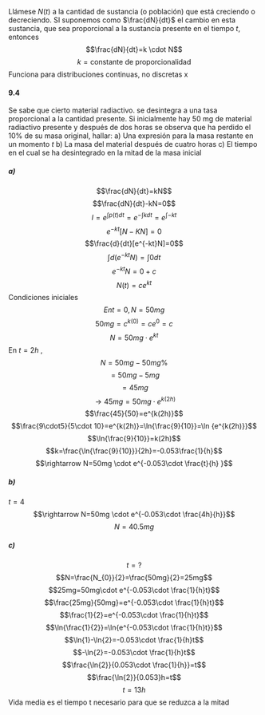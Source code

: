 Llámese $N(t)$ a la cantidad de sustancia (o población) que está creciendo o decreciendo. SI suponemos como $\frac{dN}{dt}$ el cambio en esta sustancia, que sea proporcional a la sustancia presente en el tiempo $t$, entonces 
$$\frac{dN}{dt}=k \cdot N$$
$$k= \text {constante de proporcionalidad}$$
Funciona para distribuciones continuas, no discretas x

#### 9.4
Se sabe que cierto material radiactivo. se desintegra a una tasa proporcional a la cantidad presente.
Si inicialmente hay 50 mg de material radiactivo presente y después de dos horas se observa que ha perdido el 10% de su masa original, hallar:
	a) Una expresión para la masa restante en un momento $t$
	b) La masa del material después de cuatro horas
	c) El tiempo en el cual se ha desintegrado en la mitad de la masa inicial

##### a) 
$$\frac{dN}{dt}=kN$$
$$\frac{dN}{dt}-kN=0$$
$$I=e^{\int p(t)dt}=e^{-\int k dt}=e^{\int -kt}$$
$$e^{-kt}[N-KN]=0$$
$$\frac{d}{dt}[e^{-kt}N]=0$$
$$\int d(e^{-kt}N)=\int 0dt$$
$$e^{-kt}N=0+c$$
$$N(t)=ce^{kt}$$
Condiciones iniciales
$$Ent=0, N=50mg$$
$$50mg=c^{k(0)}=ce^{0}=c$$
$$N=50mg\cdot e^{kt}$$
En $t=2h$ , $$N = 50mg-50mg\%  $$
$$=50mg-5mg$$
$$=45mg$$
$$\rightarrow 45mg=50mg\cdot e^{k(2h)}$$
$$\frac{45}{50}=e^{k(2h)}$$
$$\frac{9\cdot5}{5\cdot 10}=e^{k(2h)}=\ln{\frac{9}{10}}=\ln {e^{k(2h)}}$$
$$\ln{\frac{9}{10}}=k(2h)$$
$$k=\frac{\ln{\frac{9}{10}}}{2h}=-0.053\frac{1}{h}$$
$$\rightarrow N=50mg \cdot e^{-0.053\cdot \frac{t}{h} }$$
##### b)
$t=4$
$$\rightarrow N=50mg \cdot e^{-0.053\cdot \frac{4h}{h}}$$
$$N=40.5mg$$
##### c)
$$t=?$$
$$N=\frac{N_{0}}{2}=\frac{50mg}{2}=25mg$$
$$25mg=50mg\cdot e^{-0.053\cdot \frac{1}{h}t}$$
$$\frac{25mg}{50mg}=e^{-0.053\cdot \frac{1}{h}t}$$
$$\frac{1}{2}=e^{-0.053\cdot \frac{1}{h}t}$$
$$\ln{\frac{1}{2}}=\ln{e^{-0.053\cdot \frac{1}{h}t}}$$
$$\ln{1}-\ln{2}=-0.053\cdot \frac{1}{h}t$$
$$-\ln{2}=-0.053\cdot \frac{1}{h}t$$
$$\frac{\ln{2}}{0.053\cdot \frac{1}{h}}=t$$
$$\frac{\ln{2}}{0.053}h=t$$
$$t=13h$$
Vida media es el tiempo t necesario para que se reduzca a la mitad